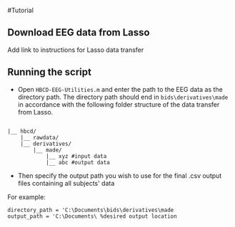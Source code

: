#Tutorial

## Download EEG data from Lasso 

Add link to instructions for Lasso data transfer

## Running the script 

- Open `HBCD-EEG-Utilities.m` and enter the path to the EEG data as the directory path. 
The directory path should end in `bids\derivatives\made` in accordance with the following folder structure of the data transfer from Lasso. 

```{r}

|__ hbcd/
    |__ rawdata/ 
    |__ derivatives/ 
        |__ made/
            |__ xyz #input data
            |__ abc #output data 

```
- Then specify the output path you wish to use for the final .csv output files containing all subjects' data

For example: 

```{r}
directory_path = 'C:\Documents\bids\derivatives\made
output_path = 'C:\Documents\ %desired output location
```
